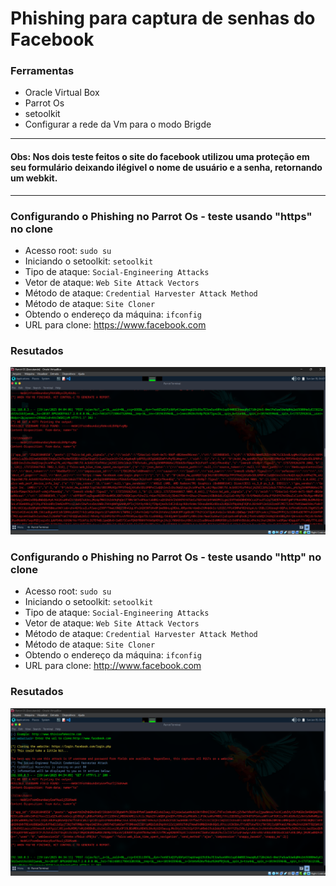 # Phishing para captura de senhas do Facebook

### Ferramentas

- Oracle Virtual Box
- Parrot Os
- setoolkit
- Configurar a rede da Vm para o modo Brigde

---
#### Obs: Nos dois teste feitos o site do facebook utilizou uma proteção em seu formulário deixando ilégivel o nome de usuário e a senha, retornando um webkit.
---
### Configurando o Phishing no Parrot Os - teste usando "https" no clone

- Acesso root: ``` sudo su ```
- Iniciando o setoolkit: ``` setoolkit ```
- Tipo de ataque: ``` Social-Engineering Attacks ```
- Vetor de ataque: ``` Web Site Attack Vectors ```
- Método de ataque: ```Credential Harvester Attack Method ```
- Método de ataque: ``` Site Cloner ```
- Obtendo o endereço da máquina: ``` ifconfig ```
- URL para clone: https://www.facebook.com

### Resutados

![Alt text](./resultado-facebook-https.png "Facebook teste 01")

### Configurando o Phishing no Parrot Os - teste usando "http" no clone

- Acesso root: ``` sudo su ```
- Iniciando o setoolkit: ``` setoolkit ```
- Tipo de ataque: ``` Social-Engineering Attacks ```
- Vetor de ataque: ``` Web Site Attack Vectors ```
- Método de ataque: ```Credential Harvester Attack Method ```
- Método de ataque: ``` Site Cloner ```
- Obtendo o endereço da máquina: ``` ifconfig ```
- URL para clone: http://www.facebook.com

### Resutados

![Alt text](./resultado-facebook-http.png "Facebook teste 02")
